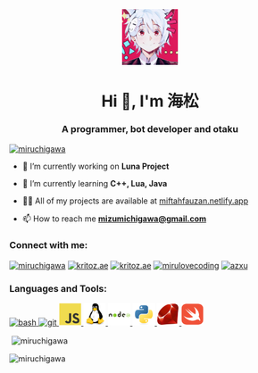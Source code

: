 <div align="center"> <img  src="/assets/pic.jpeg" width="100px" /></div>
<h1 align="center">Hi 👋, I'm 海松</h1>
<h3 align="center">A programmer, bot developer and otaku</h3>

<p align="left"> <a href="https://twitter.com/miruchigawa" target="blank"><img src="https://img.shields.io/twitter/follow/miruchigawa?logo=twitter&style=for-the-badge" alt="miruchigawa" /></a> </p>

- 🔭 I’m currently working on **Luna Project**

- 🌱 I’m currently learning **C++, Lua, Java**

- 👨‍💻 All of my projects are available at [miftahfauzan.netlify.app](miftahfauzan.netlify.app)

- 📫 How to reach me **mizumichigawa@gmail.com**

<h3 align="left">Connect with me:</h3>
<p align="left">
<a href="https://twitter.com/miruchigawa" target="blank"><img align="center" src="https://raw.githubusercontent.com/rahuldkjain/github-profile-readme-generator/master/src/images/icons/Social/twitter.svg" alt="miruchigawa" height="30" width="40" /></a>
<a href="https://fb.com/kritoz.ae" target="blank"><img align="center" src="https://raw.githubusercontent.com/rahuldkjain/github-profile-readme-generator/master/src/images/icons/Social/facebook.svg" alt="kritoz.ae" height="30" width="40" /></a>
<a href="https://instagram.com/kritoz.ae" target="blank"><img align="center" src="https://raw.githubusercontent.com/rahuldkjain/github-profile-readme-generator/master/src/images/icons/Social/instagram.svg" alt="kritoz.ae" height="30" width="40" /></a>
<a href="https://www.youtube.com/c/mirulovecoding" target="blank"><img align="center" src="https://raw.githubusercontent.com/rahuldkjain/github-profile-readme-generator/master/src/images/icons/Social/youtube.svg" alt="mirulovecoding" height="30" width="40" /></a>
<a href="https://discord.gg/azxu" target="blank"><img align="center" src="https://raw.githubusercontent.com/rahuldkjain/github-profile-readme-generator/master/src/images/icons/Social/discord.svg" alt="azxu" height="30" width="40" /></a>
</p>

<h3 align="left">Languages and Tools:</h3>
<p align="left"> <a href="https://www.gnu.org/software/bash/" target="_blank" rel="noreferrer"> <img src="https://www.vectorlogo.zone/logos/gnu_bash/gnu_bash-icon.svg" alt="bash" width="40" height="40"/> </a> <a href="https://git-scm.com/" target="_blank" rel="noreferrer"> <img src="https://www.vectorlogo.zone/logos/git-scm/git-scm-icon.svg" alt="git" width="40" height="40"/> </a> <a href="https://developer.mozilla.org/en-US/docs/Web/JavaScript" target="_blank" rel="noreferrer"> <img src="https://raw.githubusercontent.com/devicons/devicon/master/icons/javascript/javascript-original.svg" alt="javascript" width="40" height="40"/> </a> <a href="https://www.linux.org/" target="_blank" rel="noreferrer"> <img src="https://raw.githubusercontent.com/devicons/devicon/master/icons/linux/linux-original.svg" alt="linux" width="40" height="40"/> </a> <a href="https://nodejs.org" target="_blank" rel="noreferrer"> <img src="https://raw.githubusercontent.com/devicons/devicon/master/icons/nodejs/nodejs-original-wordmark.svg" alt="nodejs" width="40" height="40"/> </a> <a href="https://www.python.org" target="_blank" rel="noreferrer"> <img src="https://raw.githubusercontent.com/devicons/devicon/master/icons/python/python-original.svg" alt="python" width="40" height="40"/> </a> <a href="https://www.ruby-lang.org/en/" target="_blank" rel="noreferrer"> <img src="https://raw.githubusercontent.com/devicons/devicon/master/icons/ruby/ruby-original.svg" alt="ruby" width="40" height="40"/> </a> <a href="https://developer.apple.com/swift/" target="_blank" rel="noreferrer"> <img src="https://raw.githubusercontent.com/devicons/devicon/master/icons/swift/swift-original.svg" alt="swift" width="40" height="40"/> </a> </p>

<p>&nbsp;<img align="center" src="https://github-readme-stats.vercel.app/api?username=miruchigawa&show_icons=true&locale=en" alt="miruchigawa" /></p>

<p><img align="center" src="https://github-readme-streak-stats.herokuapp.com/?user=miruchigawa&" alt="miruchigawa" /></p>

